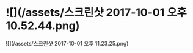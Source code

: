 # ![](/assets/스크린샷 2017-10-01 오후 10.52.44.png)

![](/assets/스크린샷 2017-10-01 오후 11.23.25.png)

